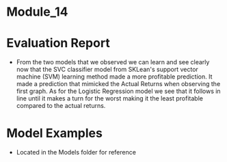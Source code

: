 # Module_14

# Evaluation Report 
* From the two models that we observed we can learn and see clearly now that the SVC classifier model from  SKLean's support vector machine (SVM) learning method made a more profitable prediction. It made a prediction that mimicked the Actual Returns when observing the first graph. As for the Logistic Regression model we see that it follows in line until it makes a turn for the worst making it the least profitable compared to the actual returns.

# Model Examples
* Located in the Models folder for reference